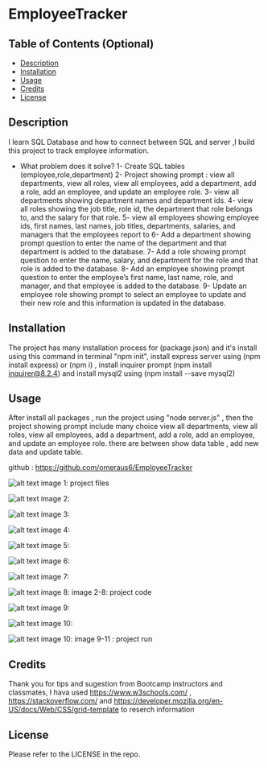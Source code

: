 # EmployeeTracker


## Table of Contents (Optional)

- [Description](#description)
- [Installation](#installation)
- [Usage](#usage)
- [Credits](#credits)
- [License](#license)


## Description

I learn SQL Database and how to connect between SQL and server ,I build this project to track employee information.

- What problem does it solve?
1- Create SQL tables (employee,role,department)
2- Project showing prompt : view all departments, view all roles, view all employees, add a department, add a role, add an   employee, and update an employee role.
3- view all departments showing department names and department ids. 
4- view all roles showing the job title, role id, the department that role belongs to, and the salary for that role.
5- view all employees showing employee ids, first names, last names, job titles, departments, salaries, and managers that the employees report to
6- Add a department showing prompt question to enter the name of the department and that department is added to the database.
7- Add a role showing prompt question to enter the name, salary, and department for the role and that role is added to the database.
8- Add an employee showing prompt question to enter the employee’s first name, last name, role, and manager, and that employee is added to the database.
9- Update an employee role showing prompt to select an employee to update and their new role and this information is updated in the database.



## Installation

The project has many installation process for (package.json) and it's install using this command in terminal "npm init", install express server using (npm install express) or (npm i) , install inquirer prompt (npm install inquirer@8.2.4) and install mysql2 using (npm install --save mysql2)


## Usage
After install all packages , run the project using "node server.js" , then the project showing prompt include many choice view all departments, view all roles, view all employees, add a department, add a role, add an employee, and update an employee role. there are between show data table , add new data and update table. 

github :  https://github.com/omeraus6/EmployeeTracker



![alt text](public/assets/images/1.png)
image 1: project files

![alt text](public/assets/images/2.png)
image 2: 

![alt text](public/assets/images/3.png)
image 3: 

![alt text](public/assets/images/4.png)
image 4: 

![alt text](public/assets/images/5.png)
image 5: 

![alt text](public/assets/images/6.png)
image 6: 

![alt text](public/assets/images/7.png)
image 7: 

![alt text](public/assets/images/8.png)
image 8: image 2-8: project code

![alt text](public/assets/images/9.png)
image 9: 

![alt text](public/assets/images/10.png)
image 10: 
 
![alt text](public/assets/images/11.png)
image 10: image 9-11 : project run



## Credits

Thank you for tips and sugestion from Bootcamp instructors and classmates, I hava used https://www.w3schools.com/ , https://stackoverflow.com/ and https://developer.mozilla.org/en-US/docs/Web/CSS/grid-template to reserch information 

## License

Please refer to the LICENSE in the repo.